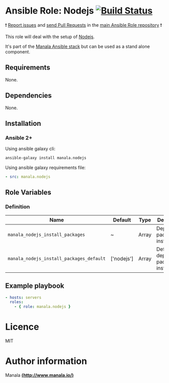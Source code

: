# Ansible Role: Nodejs [![Build Status](https://travis-ci.org/manala/ansible-role-nodejs.svg?branch=master)](https://travis-ci.org/manala/ansible-role-nodejs)

:exclamation: [Report issues](https://github.com/manala/ansible-roles/issues) and [send Pull Requests](https://github.com/manala/ansible-roles/pulls) in the [main Ansible Role repository](https://github.com/manala/ansible-roles) :exclamation:

This role will deal with the setup of [Nodejs](https://nodejs.org/).

It's part of the [Manala Ansible stack](http://www.manala.io) but can be used as a stand alone component.

## Requirements

None.

## Dependencies

None.

## Installation

### Ansible 2+

Using ansible galaxy cli:

```bash
ansible-galaxy install manala.nodejs
```

Using ansible galaxy requirements file:

```yaml
- src: manala.nodejs
```

## Role Variables

### Definition

| Name                                     | Default    | Type  | Description                            |
| ---------------------------------------- | ---------- | ----- | -------------------------------------- |
| `manala_nodejs_install_packages`         | ~          | Array | Dependency packages to install         |
| `manala_nodejs_install_packages_default` | ['nodejs'] | Array | Default dependency packages to install |

## Example playbook

```yaml
- hosts: servers
  roles:
    - { role: manala.nodejs }
```

# Licence

MIT

# Author information

Manala [**(http://www.manala.io/)**](http://www.manala.io)
